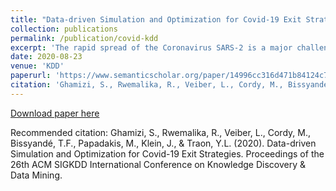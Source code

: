 ```yaml
---
title: "Data-driven Simulation and Optimization for Covid-19 Exit Strategies"
collection: publications
permalink: /publication/covid-kdd
excerpt: 'The rapid spread of the Coronavirus SARS-2 is a major challenge that led almost all governments worldwide to take drastic measures to respond to the tragedy. Chief among those measures is the massive lockdown of entire countries and cities, which beyond its global economic impact has created some deep social and psychological tensions within populations. While the adopted mitigation measures (including the lockdown) have generally proven useful, policymakers are now facing a critical question: how and when to lift the mitigation measures? A carefully-planned exit strategy is indeed necessary to recover from the pandemic without risking a new outbreak. Classically, exit strategies rely on mathematical modeling to predict the effect of public health interventions. Such models are unfortunately known to be sensitive to some key parameters, which are usually set based on rules-of-thumb. In this paper, we propose to augment epidemiological forecasting with actual data-driven models that will learn to fine-tune predictions for different contexts (e.g., per country). We have therefore built a pandemic simulation and forecasting toolkit that combines a deep learning estimation of the epidemiological parameters of the disease in order to predict the cases and deaths, and a genetic algorithm component searching for optimal trade-offs/policies between constraints and objectives set by decision-makers. Replaying pandemic evolution in various countries, we experimentally show that our approach yields predictions with much lower error rates than pure epidemiological models in 75% of the cases and achieves a 95% R² score when the learning is transferred and tested on unseen countries. When used for forecasting, this approach provides actionable insights into the impact of individual measures and strategies.'
date: 2020-08-23
venue: 'KDD'
paperurl: 'https://www.semanticscholar.org/paper/14996cc316d471b84124c77ef9ff5922ad97b155'
citation: 'Ghamizi, S., Rwemalika, R., Veiber, L., Cordy, M., Bissyandé, T.F., Papadakis, M., Klein, J., & Traon, Y.L. (2020). Data-driven Simulation and Optimization for Covid-19 Exit Strategies. Proceedings of the 26th ACM SIGKDD International Conference on Knowledge Discovery & Data Mining.'
---
```

[Download paper here](https://www.semanticscholar.org/paper/14996cc316d471b84124c77ef9ff5922ad97b155)


Recommended citation: Ghamizi, S., Rwemalika, R., Veiber, L., Cordy, M., Bissyandé, T.F., Papadakis, M., Klein, J., & Traon, Y.L. (2020). Data-driven Simulation and Optimization for Covid-19 Exit Strategies. Proceedings of the 26th ACM SIGKDD International Conference on Knowledge Discovery & Data Mining.
